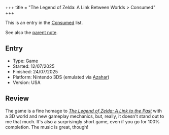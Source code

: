 +++
title = "The Legend of Zelda: A Link Between Worlds > Consumed"
+++

This is an entry in the [Consumed](@/notes/Consumption/Consumed.md) list.

See also the [parent note](@/notes/The_Legend_of_Zelda_A_Link_Between_Worlds/_index.md).

## Entry

- Type: Game
- Started: 12/07/2025
- Finished: 24/07/2025
- Platform: Nintendo 3DS (emulated via [Azahar](@/notes/Azahar.md))
- Version: USA

## Review

The game is a fine homage to [*The Legend of Zelda: A Link to the
Past*](@/notes/The_Legend_of_Zelda_A_Link_to_the_Past/_index.md) with a 3D world
and new gameplay mechanics, but, really, it doesn't stand out to me that much.
It's also a surprisingly short game, even if you go for 100% completion. The
music is great, though!
